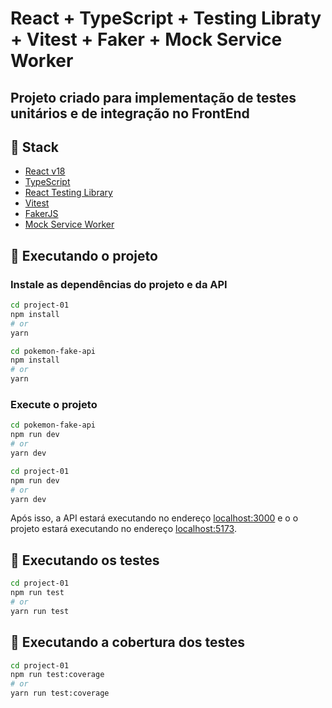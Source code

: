# React + TypeScript + Testing Libraty + Vitest + Faker + Mock Service Worker

## Projeto criado para implementação de testes unitários e de integração no FrontEnd

## 🥞 Stack

- [React v18](https://react.dev/reference/react)
- [TypeScript](https://www.typescriptlang.org/docs/)
- [React Testing Library](https://testing-library.com/docs/react-testing-library/intro/)
- [Vitest](https://vitest.dev/guide/)
- [FakerJS](https://fakerjs.dev/guide)
- [Mock Service Worker](https://v1.mswjs.io/docs/)


## 🚀 Executando o projeto

### Instale as dependências do projeto e da API
```bash
cd project-01
npm install
# or
yarn

cd pokemon-fake-api
npm install
# or
yarn
```

### Execute o projeto
```bash
cd pokemon-fake-api
npm run dev
# or
yarn dev

cd project-01
npm run dev
# or
yarn dev
```

Após isso, a API estará executando no endereço [localhost:3000](http://localhost:3000) e o o projeto estará executando no endereço [localhost:5173](http://localhost:5173).


## 🧪 Executando os testes

```bash
cd project-01
npm run test
# or
yarn run test
```


## 🧪 Executando a cobertura dos testes

```bash
cd project-01
npm run test:coverage
# or
yarn run test:coverage
